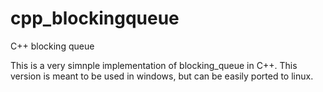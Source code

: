 cpp_blockingqueue
=================

C++ blocking queue


This is a very simnple implementation of blocking_queue in C++.
This version is meant to be used in windows, but can be easily ported to linux.
